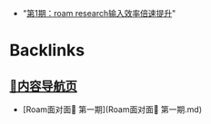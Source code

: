 - "[第1期：roam research输入效率倍速提升](https://www.bilibili.com/video/BV1Sf4y1X79N)"

# Backlinks
## [🎈内容导航页](🎈内容导航页.md)
- [Roam面对面🍜 第一期](Roam面对面🍜 第一期.md)

